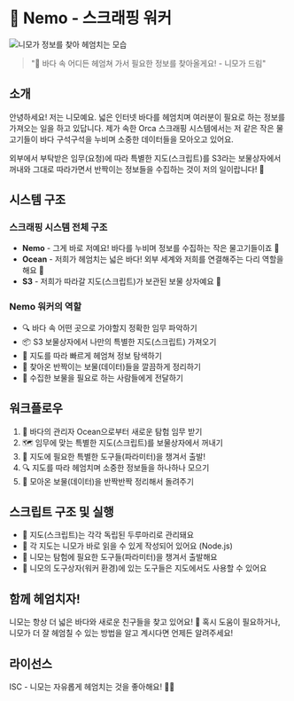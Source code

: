 # 🐠 Nemo - 스크래핑 워커

![니모가 정보를 찾아 헤엄치는 모습](https://raw.githubusercontent.com/jondot/awesome-react-native/master/fish.png)

> "🌊 바다 속 어디든 헤엄쳐 가서 필요한 정보를 찾아올게요! - 니모가 드림"

## 소개

안녕하세요! 저는 니모예요. 넓은 인터넷 바다를 헤엄치며 여러분이 필요로 하는 정보를 가져오는 일을 하고 있답니다.
제가 속한 Orca 스크래핑 시스템에서는 저 같은 작은 물고기들이 바다 구석구석을 누비며 소중한 데이터들을 모아오고 있어요.

외부에서 부탁받은 임무(요청)에 따라 특별한 지도(스크립트)를 S3라는 보물상자에서 꺼내와 그대로 따라가면서
반짝이는 정보들을 수집하는 것이 저의 일이랍니다! 🌟

## 시스템 구조

### 스크래핑 시스템 전체 구조

- **Nemo** - 그게 바로 저예요! 바다를 누비며 정보를 수집하는 작은 물고기들이죠 🐠
- **Ocean** - 저희가 헤엄치는 넓은 바다! 외부 세계와 저희를 연결해주는 다리 역할을 해요 🌊
- **S3** - 저희가 따라갈 지도(스크립트)가 보관된 보물 상자예요 💼

### Nemo 워커의 역할

- 🔍 바다 속 어떤 곳으로 가야할지 정확한 임무 파악하기
- 📦 S3 보물상자에서 나만의 특별한 지도(스크립트) 가져오기
- 🚀 지도를 따라 빠르게 헤엄쳐 정보 탐색하기
- 💌 찾아온 반짝이는 보물(데이터)들을 깔끔하게 정리하기
- 🎁 수집한 보물을 필요로 하는 사람들에게 전달하기

## 워크플로우

1. 🌊 바다의 관리자 Ocean으로부터 새로운 탐험 임무 받기
2. 🗺️ 임무에 맞는 특별한 지도(스크립트)를 보물상자에서 꺼내기
3. 🧭 지도에 필요한 특별한 도구들(파라미터)을 챙겨서 출발!
4. 🔍 지도를 따라 헤엄치며 소중한 정보들을 하나하나 모으기
5. 🎁 모아온 보물(데이터)을 반짝반짝 정리해서 돌려주기

## 스크립트 구조 및 실행

- 📜 지도(스크립트)는 각각 독립된 두루마리로 관리돼요
- 🔄 각 지도는 니모가 바로 읽을 수 있게 작성되어 있어요 (Node.js)
- 🎒 니모는 탐험에 필요한 도구들(파라미터)을 챙겨서 출발해요
- 🧰 니모의 도구상자(워커 환경)에 있는 도구들은 지도에서도 사용할 수 있어요

## 함께 헤엄치자!

니모는 항상 더 넓은 바다와 새로운 친구들을 찾고 있어요! 🌊
혹시 도움이 필요하거나, 니모가 더 잘 헤엄칠 수 있는 방법을 알고 계시다면 언제든 알려주세요!

## 라이선스

ISC - 니모는 자유롭게 헤엄치는 것을 좋아해요! 🐠✨
